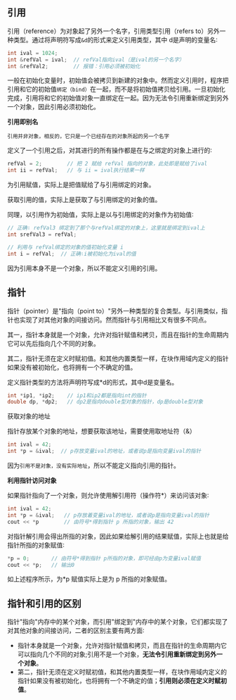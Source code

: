 ## 引用

引用（reference）为对象起了另外一个名字，引用类型引用（refers to）另外一种类型。通过将声明符写成`&d`的形式来定义引用类型，其中 d是声明的变量名∶

```c++
int ival = 1024;
int &refVal = ival;  // refVal指向ival（是ival的另一个名字）
int &refVal2;        // 报错：引用必须被初始化
```

一般在初始化变量时，初始值会被拷贝到新建的对象中。然而定义引用时，程序把引用和它的初始值`绑定（bind）`在一起，而不是将初始值拷贝给引用。一旦初始化完成，引用将和它的初始值对象一直绑定在一起。因为无法令引用重新绑定到另外一个对象，因此引用必须初始化。

**引用即别名**

`引用并非对象，相反的，它只是一个已经存在的对象所起的另一个名字`

定义了一个引用之后，对其进行的所有操作都是在与之绑定的对象上进行的∶

```c++
refVal = 2;        // 把 2 赋给 refVal 指向的对象，此处即是赋给了ival
int ii = refVal;   // 与 ii = ival执行结果一样
```


为引用赋值，实际上是把值赋给了与引用绑定的对象。

获取引用的值，实际上是获取了与引用绑定的对象的值。

同理，以引用作为初始值，实际上是以与引用绑定的对象作为初始值∶

```c++
// 正确∶ refVal3 绑定到了那个与refVal绑定的对象上，这里就是绑定到ival上 
int srefVal3 = refVal;

// 利用与 refVal绑定的对象的值初始化变量 i 
int i = refVal;  // 正确∶i被初始化为ival的值
```

因为引用本身不是一个对象，所以不能定义引用的引用。

## 指针

指针（pointer）是"指向（point to）"另外一种类型的复合类型。与引用类似，指针也实现了对其他对象的间接访问。然而指针与引用相比又有很多不同点。

其一，指针本身就是一个对象，允许对指针赋值和拷贝，而且在指针的生命周期内它可以先后指向几个不同的对象。

其二，指针无须在定义时赋初值。和其他内置类型一样，在块作用域内定义的指针如果没有被初始化，也将拥有一个不确定的值。

定义指针类型的方法将声明符写成*d的形式，其中d是变量名。

```c++
int *ip1, *ip2;    // ip1和ip2都是指向int的指针
double dp, *dp2;   // dp2是指向double型对象的指针，dp是double型对象
```

获取对象的地址

指针存放某个对象的地址，想要获取该地址，需要使用取地址符（&）

```c++
int ival = 42;
int *p = &ival;  // p存放变量ival的地址，或者说p是指向变量ival的指针
```

因为`引用不是对象，没有实际地址`，所以不能定义指向引用的指针。

**利用指针访问对象**

如果指针指向了一个对象，则允许使用解引用符（操作符*）来访问该对象∶

```c++
int ival = 42;
int *p = &ival;   // p存放着变量ival的地址，或者说p是指向变量ival的指针
cout << *p        // 由符号*得到指针 p 所指的对象，输出 42
```

对指针解引用会得出所指的对象，因此如果给解引用的结果赋值，实际上也就是给指针所指的对象赋值∶

```c++
*p = 0;       // 由符号*得到指针 p所指的对象，即可经由p为变量ival赋值 
cout << *p;   // 输出0
```


如上述程序所示，为*p 赋值实际上是为 p 所指的对象赋值。

## 指针和引用的区别

指针"指向"内存中的某个对象，而引用"绑定到"内存中的某个对象，它们都实现了对其他对象的间接访问，二者的区别主要有两方面∶

* 指针本身就是一个对象，允许对指针赋值和拷贝，而且在指针的生命周期内它可以指向几个不同的对象;引用不是一个对象，**无法令引用重新绑定到另外一个对象**。
* 第二，指针无须在定义时赋初值，和其他内置类型一样，在块作用域内定义的指针如果没有被初始化，也将拥有一个不确定的值；**引用则必须在定义时赋初值**。